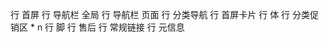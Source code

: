 行 首屏
    行 导航栏 全局
    行 导航栏 页面
    行 分类导航
    行 首屏卡片
行 体
    行 分类促销区 * n
行 脚
    行 售后
    行 常规链接
    行 元信息
